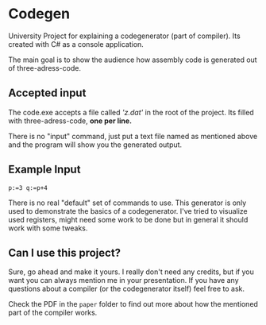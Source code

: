 # Codegen

University Project for explaining a codegenerator (part of compiler). Its created with C# as a console application.

The main goal is to show the audience how assembly code is generated out of three-adress-code.

## Accepted input

The code.exe accepts a file called _'z.dat'_ in the root of the project. Its filled with three-adress-code, **one per line.**

There is no "input" command, just put a text file named as mentioned above and the program will show you the generated output.

## Example Input

    p:=3 q:=p+4

There is no real "default" set of commands to use.
This generator is only used to demonstrate the basics of a codegenerator.
I've tried to visualize used registers, might need some work to be done but in general it should work with some tweaks.

## Can I use this project?

Sure, go ahead and make it yours.
I really don't need any credits, but if you want you can always mention me in your presentation.
If you have any questions about a compiler (or the codegenerator itself) feel free to ask.

Check the PDF in the `paper` folder to find out more about how the mentioned part of the compiler works.
